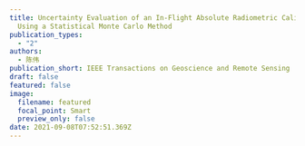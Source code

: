 ```yaml
---
title: Uncertainty Evaluation of an In-Flight Absolute Radiometric Calibration
  Using a Statistical Monte Carlo Method
publication_types:
  - "2"
authors:
  - 陈伟
publication_short: IEEE Transactions on Geoscience and Remote Sensing
draft: false
featured: false
image:
  filename: featured
  focal_point: Smart
  preview_only: false
date: 2021-09-08T07:52:51.369Z
---
```

